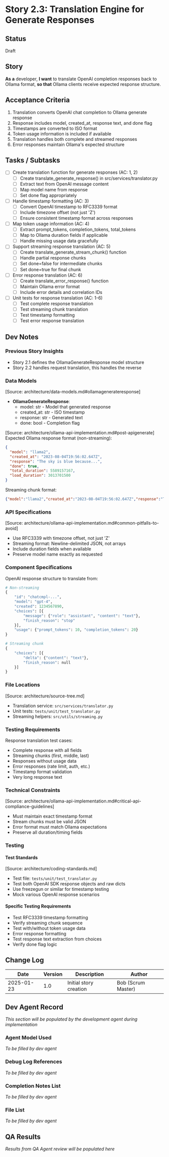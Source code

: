 # Story 2.3: Translation Engine for Generate Responses

## Status
Draft

## Story
**As a** developer,
**I want** to translate OpenAI completion responses back to Ollama format,
**so that** Ollama clients receive expected response structure.

## Acceptance Criteria
1. Translation converts OpenAI chat completion to Ollama generate response
2. Response includes model, created_at, response text, and done flag
3. Timestamps are converted to ISO format
4. Token usage information is included if available
5. Translation handles both complete and streamed responses
6. Error responses maintain Ollama's expected structure

## Tasks / Subtasks
- [ ] Create translation function for generate responses (AC: 1, 2)
  - [ ] Create translate_generate_response() in src/services/translator.py
  - [ ] Extract text from OpenAI message content
  - [ ] Map model name from response
  - [ ] Set done flag appropriately
- [ ] Handle timestamp formatting (AC: 3)
  - [ ] Convert OpenAI timestamp to RFC3339 format
  - [ ] Include timezone offset (not just 'Z')
  - [ ] Ensure consistent timestamp format across responses
- [ ] Map token usage information (AC: 4)
  - [ ] Extract prompt_tokens, completion_tokens, total_tokens
  - [ ] Map to Ollama duration fields if applicable
  - [ ] Handle missing usage data gracefully
- [ ] Support streaming response translation (AC: 5)
  - [ ] Create translate_generate_stream_chunk() function
  - [ ] Handle partial response chunks
  - [ ] Set done=false for intermediate chunks
  - [ ] Set done=true for final chunk
- [ ] Error response translation (AC: 6)
  - [ ] Create translate_error_response() function
  - [ ] Maintain Ollama error format
  - [ ] Include error details and correlation IDs
- [ ] Unit tests for response translation (AC: 1-6)
  - [ ] Test complete response translation
  - [ ] Test streaming chunk translation
  - [ ] Test timestamp formatting
  - [ ] Test error response translation

## Dev Notes

### Previous Story Insights
- Story 2.1 defines the OllamaGenerateResponse model structure
- Story 2.2 handles request translation, this handles the reverse

### Data Models
[Source: architecture/data-models.md#ollamagenerateresponse]
- **OllamaGenerateResponse**:
  - model: str - Model that generated response
  - created_at: str - ISO timestamp
  - response: str - Generated text
  - done: bool - Completion flag

[Source: architecture/ollama-api-implementation.md#post-apigenerate]
Expected Ollama response format (non-streaming):
```json
{
  "model": "llama2",
  "created_at": "2023-08-04T19:56:02.647Z",
  "response": "The sky is blue because...",
  "done": true,
  "total_duration": 5589157167,
  "load_duration": 3013701500
}
```

Streaming chunk format:
```json
{"model":"llama2","created_at":"2023-08-04T19:56:02.647Z","response":"The","done":false}
```

### API Specifications
[Source: architecture/ollama-api-implementation.md#common-pitfalls-to-avoid]
- Use RFC3339 with timezone offset, not just 'Z'
- Streaming format: Newline-delimited JSON, not arrays
- Include duration fields when available
- Preserve model name exactly as requested

### Component Specifications
OpenAI response structure to translate from:
```python
# Non-streaming
{
    "id": "chatcmpl-...",
    "model": "gpt-4",
    "created": 1234567890,
    "choices": [{
        "message": {"role": "assistant", "content": "text"},
        "finish_reason": "stop"
    }],
    "usage": {"prompt_tokens": 10, "completion_tokens": 20}
}

# Streaming chunk
{
    "choices": [{
        "delta": {"content": "text"},
        "finish_reason": null
    }]
}
```

### File Locations
[Source: architecture/source-tree.md]
- Translation service: `src/services/translator.py`
- Unit tests: `tests/unit/test_translator.py`
- Streaming helpers: `src/utils/streaming.py`

### Testing Requirements
Response translation test cases:
- Complete response with all fields
- Streaming chunks (first, middle, last)
- Responses without usage data
- Error responses (rate limit, auth, etc.)
- Timestamp format validation
- Very long response text

### Technical Constraints
[Source: architecture/ollama-api-implementation.md#critical-api-compliance-guidelines]
- Must maintain exact timestamp format
- Stream chunks must be valid JSON
- Error format must match Ollama expectations
- Preserve all duration/timing fields

### Testing
#### Test Standards
[Source: architecture/coding-standards.md]
- Test file: `tests/unit/test_translator.py`
- Test both OpenAI SDK response objects and raw dicts
- Use freezegun or similar for timestamp testing
- Mock various OpenAI response scenarios

#### Specific Testing Requirements
- Test RFC3339 timestamp formatting
- Verify streaming chunk sequence
- Test with/without token usage data
- Error response formatting
- Test response text extraction from choices
- Verify done flag logic

## Change Log
| Date | Version | Description | Author |
|------|---------|-------------|--------|
| 2025-01-23 | 1.0 | Initial story creation | Bob (Scrum Master) |

## Dev Agent Record
*This section will be populated by the development agent during implementation*

### Agent Model Used
*To be filled by dev agent*

### Debug Log References
*To be filled by dev agent*

### Completion Notes List
*To be filled by dev agent*

### File List
*To be filled by dev agent*

## QA Results
*Results from QA Agent review will be populated here*